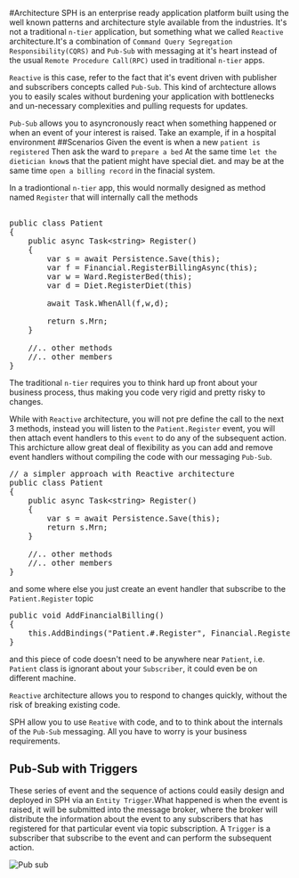 ﻿#Architecture
SPH is an enterprise ready application platform built using the well known patterns and architecture style available from the industries. It's not a traditional `n-tier` application, but something what we called `Reactive` architecture.It's a combination of `Command Query Segregation Responsibility(CQRS)` and `Pub-Sub` with messaging at it's heart instead of the usual `Remote Procedure Call(RPC)` used in traditional `n-tier` apps.



`Reactive` is this case, refer to the fact that it's event driven with publisher and subscribers concepts called `Pub-Sub`. This kind of archtecture allows you to easily scales without burdening your application with bottlenecks and un-necessary complexities and pulling requests for updates.

`Pub-Sub` allows you to asyncronously react when something happened or when an event of your interest is raised. Take an example, if in a hospital environment
##Scenarios
Given the event is when a new `patient is registered`
Then ask the ward to `prepare a bed`
At the same time `let the dietician know`s that the patient might have special diet.
and may be at the same time `open a billing record` in the finacial system.


In a tradiontional `n-tier` app, this would normally designed as  method named `Register` that will internally call the methods
<pre>

public class Patient
{
    public async Task&lt;string&gt; Register()
    {
        var s = await Persistence.Save(this);
        var f = Financial.RegisterBillingAsync(this);
        var w = Ward.RegisterBed(this);
        var d = Diet.RegisterDiet(this)
    
        await Task.WhenAll(f,w,d);
    
        return s.Mrn;
    }

    //.. other methods
    //.. other members
}
</pre>

The traditional `n-tier` requires you to think hard up front about your business process, thus making you code very rigid and pretty risky to changes.

While with `Reactive` architecture, you will not pre define the call to the next 3 methods, instead you will listen to the `Patient.Register` event, you will then attach event handlers to this `event` to do any of the subsequent action. This archicture allow great deal of flexibility as you can add and remove event handlers without compiling the code with our messaging `Pub-Sub`.
<pre>
// a simpler approach with Reactive architecture
public class Patient
{
    public async Task&lt;string&gt; Register()
    {
        var s = await Persistence.Save(this);    
        return s.Mrn;
    }

    //.. other methods
    //.. other members
}
</pre>
and some where else you just create an event handler that subscribe to the `Patient.Register` topic
<pre>
public void AddFinancialBilling()
{
    this.AddBindings("Patient.#.Register", Financial.RegisterBill);
}
</pre>

and this piece of code doesn't need to be anywhere near `Patient`, i.e. `Patient` class is ignorant about your `Subscriber`, it could even be on different machine.

`Reactive` architecture allows you to respond to changes quickly, without the risk of breaking existing code.

SPH allow you to use `Reative` with code, and to to think about the internals of the `Pub-Sub` messaging. All you have to worry is your business requirements.

## Pub-Sub with Triggers
These series of event and the sequence of actions could easily design and deployed in SPH via an `Entity Trigger`.What happened is when the event is raised, it will be submitted into the message broker, where the broker will distribute the information about the event to any subscribers that has registered for that particular event via topic subscription.
A `Trigger` is a subscriber that subscribe to the event and can perform the subsequent action.

![Pub sub](http://i.imgur.com/efWfOWP.png[/IMG)